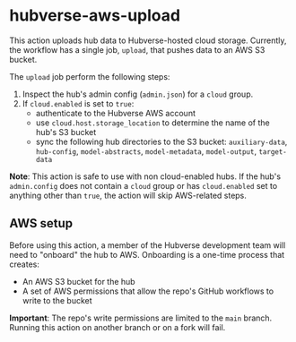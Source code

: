 # hubverse-aws-upload


This action uploads hub data to Hubverse-hosted cloud storage. Currently, the workflow has a single job, `upload`,
that pushes data to an AWS S3 bucket.

The `upload` job perform the following steps:

1. Inspect the hub's admin config (`admin.json`) for a `cloud` group.
2. If `cloud.enabled` is set to `true`:
    - authenticate to the Hubverse AWS account
    - use `cloud.host.storage_location` to determine the name of the hub's S3 bucket
    - sync the following hub directories to the S3 bucket: `auxiliary-data`, `hub-config`, `model-abstracts`, `model-metadata`, `model-output`, `target-data`

**Note**: This action is safe to use with non cloud-enabled hubs. 
If the hub's `admin.config` does not contain a `cloud` group or has `cloud.enabled` set to anything other than `true`,
the action will skip AWS-related steps.


## AWS setup

Before using this action, a member of the Hubverse development team will need to "onboard" the hub to AWS. Onboarding is
a one-time process that creates:

- An AWS S3 bucket for the hub
- A set of AWS permissions that allow the repo's GitHub workflows to write to the bucket

**Important**: The repo's write permissions are limited to the `main` branch. Running this action on another branch
or on a fork will fail.

